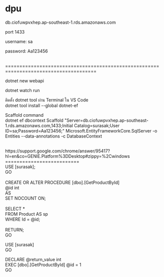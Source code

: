 # dpu

db.ciofuwpvxhep.ap-southeast-1.rds.amazonaws.com<br />

port 1433<br />

username: sa<br />

password: Aa123456<br />

<br/>
======================================================================================
<br/>

dotnet new webapi<br/>

dotnet watch run<br/>

ติดตั้ง dotnet tool ผ่าน Terminal ใน VS Code<br/>
dotnet tool install --global dotnet-ef <br/>

Scaffold command<br/>
dotnet ef dbcontext Scaffold "Server=db.ciofuwpvxhep.ap-southeast-1.rds.amazonaws.com,1433;Initial Catalog=surasak;User ID=sa;Password=Aa123456;" Microsoft.EntityFrameworkCore.SqlServer -o Entities --data-annotations -c DatabaseContext

<br/>
https://support.google.com/chrome/answer/95417?hl=en&co=GENIE.Platform%3DDesktop#zippy=%2Cwindows

<br/>
==========================
<br/>
USE [surasak];<br/>
GO<br/>
<br/>
CREATE OR ALTER PROCEDURE [dbo].[GetProductById]<br/>
	@id int<br/>
AS<br/>
   SET NOCOUNT ON;<br/>
<br/>
   SELECT *  <br/>
   FROM Product AS sp  <br/>
   WHERE Id = @id;<br/>
   <br/>
   RETURN;<br/>
GO <br/>

USE [surasak]<br/>
GO<br/>

DECLARE	@return_value int<br/>
EXEC [dbo].[GetProductById] @id = 1<br/>
GO
